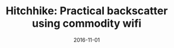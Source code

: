 ---
title: "Hitchhike: Practical backscatter using commodity wifi"
collection: publications
permalink: /publication/2016-11-01-Hitchhike-Practical-backscatter-using-commodity-wifi
excerpt: '165 cites: https://scholar.google.com/scholar?oi=bibs\&amp;hl=en\&amp;cites=3231133807055811837'
date: 2016-11-01
venue: 'ACM SENSYS 2016 -- (Best paper award nominee)'
link: 'https://doi.org/10.1145/2486001'
paperurl: '/files/papers/Hitchhike.pdf'
citation: ' P Zhang,  D Bharadia,  K Joshi,  S Katti  '
---